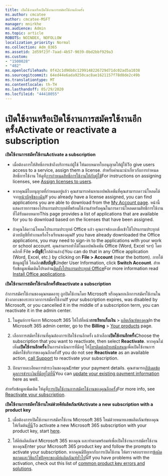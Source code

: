 ```yaml
---
title: เปิดใช้งานหรือเปิดใช้งานการสมัครใช้งานอีกครั้ง
ms.author: cmcatee
author: cmcatee-MSFT
manager: mnirkhe
ms.audience: Admin
ms.topic: article
ROBOTS: NOINDEX, NOFOLLOW
localization_priority: Normal
ms.collection: Adm_O365
ms.assetid: 2d59f23f-7aad-4b57-9039-0bd2bbf929a3
ms.custom:
- "1500028"
- "482"
ms.openlocfilehash: 0f42c1d96b8c1299148226729d71dc02ad5a1038
ms.sourcegitcommit: 64ed44e6ada9250cac8ae1621157f78d0de2c49b
ms.translationtype: MT
ms.contentlocale: th-TH
ms.lasthandoff: 05/29/2020
ms.locfileid: "44418055"
---
```

# <a name="activate-or-reactivate-a-subscription"></a><span data-ttu-id="d5a6b-102">เปิดใช้งานหรือเปิดใช้งานการสมัครใช้งานอีกครั้ง</span><span class="sxs-lookup"><span data-stu-id="d5a6b-102">Activate or reactivate a subscription</span></span>

<span data-ttu-id="d5a6b-103">**เปิดใช้งานการสมัครใช้งาน**</span><span class="sxs-lookup"><span data-stu-id="d5a6b-103">**Activate a subscription**</span></span>

- <span data-ttu-id="d5a6b-104">เมื่อต้องการให้สิทธิ์การเข้าถึงบริการแก่ผู้ใช้ ให้มอบหมายใบอนุญาตให้ผู้ใช้</span><span class="sxs-lookup"><span data-stu-id="d5a6b-104">To give users access to a service, assign them a license.</span></span> <span data-ttu-id="d5a6b-105">สําหรับคําแนะนําเกี่ยวกับการกําหนดสิทธิ์การใช้งาน ให้ดูที่[การกําหนดสิทธิ์การใช้งานให้กับผู้ใช้](https://docs.microsoft.com/microsoft-365/admin/manage/assign-licenses-to-users)</span><span class="sxs-lookup"><span data-stu-id="d5a6b-105">For instructions on assigning licenses, see [Assign licenses to users](https://docs.microsoft.com/microsoft-365/admin/manage/assign-licenses-to-users).</span></span>

- <span data-ttu-id="d5a6b-106">หากคุณมีใบอนุญาตที่กําหนดอยู่แล้ว คุณสามารถค้นหาแอปพลิเคชันที่คุณสามารถดาวน์โหลดได้จาก[หน้าบัญชีของฉัน](https://portal.office.com/account/#installs)</span><span class="sxs-lookup"><span data-stu-id="d5a6b-106">If you already have a license assigned, you can find applications you are able to download from the [My Account page](https://portal.office.com/account/#installs).</span></span> <span data-ttu-id="d5a6b-107">หน้านี้แสดงรายการของโปรแกรมประยุกต์ที่พร้อมใช้งานสําหรับคุณในการดาวน์โหลดตามสิทธิ์การใช้งานที่ได้รับมอบหมาย</span><span class="sxs-lookup"><span data-stu-id="d5a6b-107">This page provides a list of applications that are available for you to download based on the licenses that have been assigned.</span></span>

- <span data-ttu-id="d5a6b-108">ถ้าคุณได้ดาวน์โหลดโปรแกรมประยุกต์ Office แล้ว คุณอาจต้องลงชื่อเข้าใช้โปรแกรมประยุกต์ด้วยบัญชีที่ทํางานหรือโรงเรียนของคุณ</span><span class="sxs-lookup"><span data-stu-id="d5a6b-108">If you have already downloaded the Office applications, you may need to sign-in to the applications with your work or school account.</span></span> <span data-ttu-id="d5a6b-109">คุณสามารถทําได้ในแอปพลิเคชัน Office (Word, Excel ฯลฯ) โดยคลิกที่ File **>บัญชี**(ใกล้ด้านล่าง)</span><span class="sxs-lookup"><span data-stu-id="d5a6b-109">You can do that in any Office application (Word, Excel, etc.) by clicking on **File > Account** (near the bottom).</span></span> <span data-ttu-id="d5a6b-110">ภายใต้ ข้อมูลผู้ใช้ ให้คลิก**สลับบัญชี**</span><span class="sxs-lookup"><span data-stu-id="d5a6b-110">Under User Information, click **Switch Account**.</span></span> <span data-ttu-id="d5a6b-111">สําหรับข้อมูลเพิ่มเติมโปรดอ่าน[ติดตั้งโปรแกรมประยุกต์ Office](https://docs.microsoft.com/microsoft-365/admin/setup/install-applications)</span><span class="sxs-lookup"><span data-stu-id="d5a6b-111">For more information read [Install Office applications](https://docs.microsoft.com/microsoft-365/admin/setup/install-applications).</span></span>

<span data-ttu-id="d5a6b-112">**เปิดใช้งานการสมัครใช้งานอีกครั้ง**</span><span class="sxs-lookup"><span data-stu-id="d5a6b-112">**Reactivate a subscription**</span></span>

<span data-ttu-id="d5a6b-113">ถ้าการสมัครใช้งานของคุณหมดอายุ ถูกปิดใช้งานโดย Microsoft หรือคุณยกเลิกการสมัครใช้งานในช่วงกลางของระยะเวลาการสมัครใช้งาน</span><span class="sxs-lookup"><span data-stu-id="d5a6b-113">If your subscription expires, was disabled by Microsoft, or you cancelled it in the middle of a subscription term, you can reactivate it in the admin center.</span></span>
  
1. <span data-ttu-id="d5a6b-114">ในศูนย์การจัดการ Microsoft 365 ให้ไปที่หน้า**การเรียกเก็บเงิน**  >  [ผลิตภัณฑ์ของคุณ](https://go.microsoft.com/fwlink/p/?linkid=842054)</span><span class="sxs-lookup"><span data-stu-id="d5a6b-114">In the Microsoft 365 admin center, go to the **Billing** > [Your products](https://go.microsoft.com/fwlink/p/?linkid=842054) page.</span></span>

2. <span data-ttu-id="d5a6b-115">เลือกการสมัครใช้งานที่คุณต้องการเปิดใช้งานอีกครั้ง แล้วเลือก**เปิดใช้งานอีกครั้ง**</span><span class="sxs-lookup"><span data-stu-id="d5a6b-115">Choose the subscription that you want to reactivate, then select **Reactivate**.</span></span> <span data-ttu-id="d5a6b-116">หากคุณไม่เห็น**เปิดใช้งานอีกครั้ง**เป็นการดําเนินการที่มีอยู่ ให้[โทรติดต่อฝ่ายสนับสนุน](https://docs.microsoft.com/microsoft-365/admin/contact-support-for-business-products)เพื่อเปิดใช้งานการสมัครใช้บริการของคุณอีกครั้ง</span><span class="sxs-lookup"><span data-stu-id="d5a6b-116">If you do not see **Reactivate** as an available action, [call Support](https://docs.microsoft.com/microsoft-365/admin/contact-support-for-business-products) to reactivate your subscription.</span></span>

3. <span data-ttu-id="d5a6b-117">ป้อนรายละเอียดการชําระเงินของคุณ</span><span class="sxs-lookup"><span data-stu-id="d5a6b-117">Enter your payment details.</span></span> <span data-ttu-id="d5a6b-118">คุณสามารถ[อัปเดตข้อมูลการชําระเงินที่มีอยู่ได้ที่นี่](https://docs.microsoft.com/microsoft-365/commerce/billing-and-payments/manage-payment-methods)</span><span class="sxs-lookup"><span data-stu-id="d5a6b-118">You can [update your existing payment information](https://docs.microsoft.com/microsoft-365/commerce/billing-and-payments/manage-payment-methods) here as well.</span></span>

<span data-ttu-id="d5a6b-119">สําหรับข้อมูลเพิ่มเติม ให้ดูที่[การเปิดใช้งานการสมัครใช้งานของคุณอีกครั้ง](https://docs.microsoft.com/microsoft-365/commerce/subscriptions/reactivate-your-subscription)</span><span class="sxs-lookup"><span data-stu-id="d5a6b-119">For more info, see [Reactivate your subscription](https://docs.microsoft.com/microsoft-365/commerce/subscriptions/reactivate-your-subscription).</span></span>

<span data-ttu-id="d5a6b-120">**เปิดใช้งานการสมัครใช้งานใหม่ด้วยคีย์ผลิตภัณฑ์**</span><span class="sxs-lookup"><span data-stu-id="d5a6b-120">**Activate a new subscription with a product key**</span></span>

1. <span data-ttu-id="d5a6b-121">เมื่อต้องการเปิดใช้งานการสมัครใช้งาน Microsoft 365 ใหม่ด้วยหมายเลขผลิตภัณฑ์ของคุณ ให้เริ่มต้น[ที่นี่](https://support.office.com/article/where-to-enter-your-office-product-key-0a82e5ae-739e-4b92-a6f4-2ec780c185db)</span><span class="sxs-lookup"><span data-stu-id="d5a6b-121">To activate a new Microsoft 365 subscription with your product key, start [here](https://support.office.com/article/where-to-enter-your-office-product-key-0a82e5ae-739e-4b92-a6f4-2ec780c185db).</span></span>

2. <span data-ttu-id="d5a6b-122">ใส่คีย์ผลิตภัณฑ์ Microsoft 365 ของคุณ และทําตามพร้อมท์เพื่อเปิดใช้งานการสมัครใช้งานของคุณ</span><span class="sxs-lookup"><span data-stu-id="d5a6b-122">Enter your Microsoft 365 product key and follow the prompts to activate your subscription.</span></span> <span data-ttu-id="d5a6b-123">หากคุณมีปัญหากับการเปิดใช้งาน ให้ตรวจสอบรายการ[ข้อผิดพลาดและวิธีแก้ไขปัญหาของคีย์ผลิตภัณฑ์ทั่วไป](https://docs.microsoft.com/microsoft-365/commerce/product-key-errors-and-solutions)นี้</span><span class="sxs-lookup"><span data-stu-id="d5a6b-123">If you have problems with the activation, check out this list of [common product key errors and solutions](https://docs.microsoft.com/microsoft-365/commerce/product-key-errors-and-solutions).</span></span>
